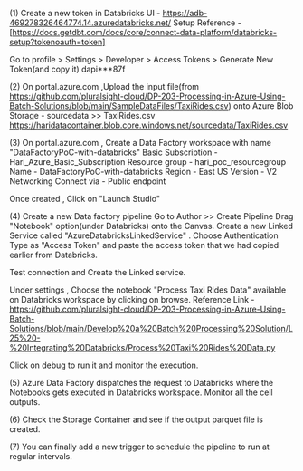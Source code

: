 

(1) Create a new token in Databricks UI - https://adb-469278326464774.14.azuredatabricks.net/
Setup Reference - [https://docs.getdbt.com/docs/core/connect-data-platform/databricks-setup?tokenoauth=token]

Go to profile > Settings > Developer > Access Tokens > Generate New Token(and copy it)
dapi***87f

(2) On portal.azure.com ,Upload the input file(from https://github.com/pluralsight-cloud/DP-203-Processing-in-Azure-Using-Batch-Solutions/blob/main/SampleDataFiles/TaxiRides.csv) onto Azure Blob Storage -
sourcedata >> TaxiRides.csv
https://haridatacontainer.blob.core.windows.net/sourcedata/TaxiRides.csv


(3) On portal.azure.com , Create a Data Factory workspace with name "DataFactoryPoC-with-databricks"
	Basic
		Subscription - Hari_Azure_Basic_Subscription
		Resource group - hari_poc_resourcegroup
		Name - DataFactoryPoC-with-databricks
		Region - East US
		Version - V2
	Networking
		Connect via - Public endpoint


Once created , Click on "Launch Studio"

(4) Create a new Data factory pipeline
Go to Author >> Create Pipeline 
Drag "Notebook" option(under Databricks) onto the Canvas.
Create a new Linked Service called "AzureDatabricksLinkedService" .
Choose Authentication Type as "Access Token" and paste the access token that we had copied earlier from Databricks.

Test connection and Create the Linked service.

Under settings , Choose the notebook "Process Taxi Rides Data" available on Databricks workspace by clicking on browse.
Reference Link - https://github.com/pluralsight-cloud/DP-203-Processing-in-Azure-Using-Batch-Solutions/blob/main/Develop%20a%20Batch%20Processing%20Solution/L25%20-%20Integrating%20Databricks/Process%20Taxi%20Rides%20Data.py

Click on debug to run it and monitor the execution.

(5) Azure Data Factory dispatches the request to Databricks where the Notebooks gets executed in Databricks workspace.
Monitor all the cell outputs.

(6) Check the Storage Container and see if the output parquet file is created.

(7) You can finally add a new trigger to schedule the pipeline to run at regular intervals.
